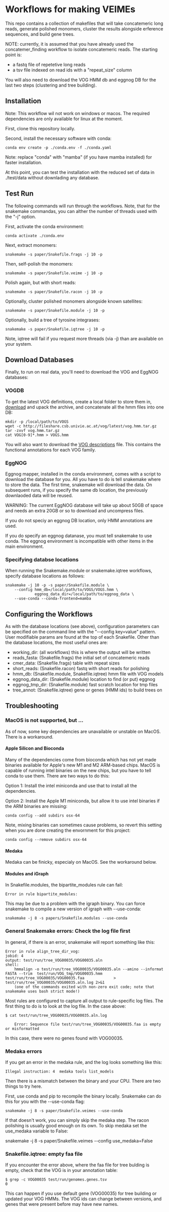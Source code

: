 
# Workflows for making VEIMEs

This repo contains a collection of makefiles that will take concatemeric long
reads, generate polished monomers, cluster the results alongside erference
sequences, and build gene trees.

NOTE: currently, it is assumed that you have already used the
concatemer_finding workflow to isolate concatemeric reads. The starting point
is:

 * a fastq file of repetetive long reads
 * a tsv file indexed on read ids with a "repeat_size" column

You will also need to download the VOG HMM db and eggnog DB for the last two
steps (clustering and tree building).

## Installation

Note: This workflow wil not work on windows or macos. The required dependencies are only available for linux at the moment.

First, clone this repository locally.

Second, install the necessary software with conda:

    conda env create -p ./conda.env -f ./conda.yaml

Note: replace "conda" with "mamba" (if you have mamba installed) for faster installation.

At this point, you can test the installation with the reduced set of data in ./test/data
without downlading any database.

## Test Run
The following commands will run through the workflows. Note, that for the
snakemake commandas, you can alther the number of threads used with the "-j"
option.

First, activate the conda environment:

    conda activate ./conda.env

Next, extract monomers:

    snakemake -s paper/Snakefile.frags -j 10 -p

Then, self-polish the monomers:

    snakemake -s paper/Snakefile.veime -j 10 -p

Polish again, but with short reads:

    snakemake -s paper/Snakefile.racon -j 10 -p

Optionally, cluster polished monomers alongside known satellites:

    snakemake -s paper/Snakefile.module -j 10 -p

Optionally, build a tree of tyrosine integrases:

    snakemake -s paper/Snakefile.iqtree -j 10 -p

Note, iqtree will fail if you request more threads (via -j) than are available on your
system.

## Download Databases

Finally, to run on real data, you'll need to download the VOG and EggNOG
databases:

### VOGDB

To get the latest VOG definitions, create a local folder to store them in,
[download](https://vogdb.org/download) and upack the archive, and concatenate all the hmm files into one DB:

    mkdir -p /local/path/to/VOGS
    wget -c http://fileshare.csb.univie.ac.at/vog/latest/vog.hmm.tar.gz
    tar -zxvf vog.hmm.tar.gz
    cat VOG[0-9]*.hmm > VOGS.hmm

You will also want to download the [VOG
descriptions](http://fileshare.csb.univie.ac.at/vog/latest/vog.annotations.tsv.gz) file. This contains the
functional annotations for each VOG family.

### EggNOG

Eggnog mapper, installed in the conda environment, comes with a script to
download the database for you. All you have to do is tell snakemake where to
store the data. The first time, snakemake will download the data. On subsequent
runs, if you specify the same db location, the previously downlaoded data will
be reused.

WARNING: The current EggNOG database will take up about 50GB of space and needs
an extra 20GB or so to download and uncompress files.

If you do not speciy an eggnog DB location, only HMM annotations are used.

If you do specify an eggnog datanase, you must tell snakemake to use conda. The 
eggnog environment is incompatible with other items in the main environment.

### Specifying databse locations

When running the Snakemake.module or snakemake.iqtree workflows, specify
database locations as follows:

    snakemake -j 10 -p -s paper/Snakefile.module \
        --config hmm_db=/local/path/to/VOGS/VOGS.hmm \
                 eggnog_data_dir=/local/path/to/eggnog_data \
        --use-conda --conda-frontend=mamba

## Configuring the Workflows
As with the database locations (see above), configuration parameters can be
specified on the command line with the "--config key=value" pattern. User
modifiable params are found at the top of each Snakefile. Other than the
database locations, the most useful ones are:

 * working_dir: (all workflows) this is where the output will be written
 * reads_fasta: (Snakefile.frags) the initial set of concatemeric reads
 * cmer_data: (Snakefile.frags) table with repeat sizes
 * short_reads: (Snakefile.racon) fastq with short reads for polishing
 * hmm_db: (Snakefile.module, Snakefile.iqtree) hmm file with VOG models
 * eggnog_data_dir: (Snakefile.module) location to find (or put) eggnog
 * eggnog_tmp_dir: (Snakefile.module) fast scratch location for tmp files
 * tree_annot: (Snakefile.iqtree) gene or genes (HMM ids) to build trees on

## Troubleshooting

### MacOS is not supported, but ...

As of now, some key dependencies are unavailable or unstable on MacOS. There is a
workaround.

#### Apple Silicon and Bioconda

Many of the dependencies come from bioconda which has not yet made
binaries available for Apple's new M1 and M2 ARM-based chips. MacOS is capable
of running intel binaries on the new chips, but you have to tell conda to use
them. There are two ways to do this:

Option 1: Install the intel miniconda and use that to install all the dependencies.

Option 2: Install the Apple M1 miniconda, but allow it to use intel binaries if the
ARM binaries are missing:

```
conda config --add subdirs osx-64
```

Note, mixing binaries can sometimes cause problems, so revert this setting when
you are done creating the envornment for this project:

```
conda config --remove subdirs osx-64
```

#### Medaka

Medaka can be finicky, especialy on MacOS. See the workaround below.

#### Modules and iGraph

In Snakefile.modules, the bipartite_modules rule can fail:

    Error in rule bipartite_modules:

This may be due to a problem with the igraph binary. You can force snakemake to
compile a new version of igraph with --use-conda:

    snakemake -j 8 -s papers/Snakefile.modules --use-conda

### General Snakemake errors: Check the log file first

In general, if there is an error, snakemake will report something like this:

    Error in rule align_tree_dir_vog:
    jobid: 4
    output: test/run/tree_VOG00035/VOG00035.aln
    shell:
        hmmalign -o test/run/tree_VOG00035/VOG00035.aln --amino --informat FASTA --trim  test/run/VOG_tmp/VOG00035.hmm test/run/tree_VOG00035/VOG00035.faa             > test/run/tree_VOG00035/VOG00035.aln.log 2>&1
        (one of the commands exited with non-zero exit code; note that snakemake uses bash strict mode!)

Most rules are configured to capture all output to rule-specific log files. The first thing to do is to look at the log file. In the case above:

    $ cat test/run/tree_VOG00035/VOG00035.aln.log

    	Error: Sequence file test/run/tree_VOG00035/VOG00035.faa is empty or misformatted

In this case, there were no genes found with VOG00035.

### Medaka errors

If you get an error in the medaka rule, and the log looks something like this:

    Illegal instruction: 4  medaka tools list_models

Then there is a mismatch between the binary and your CPU. There are two things
to try here.

First, use conda and pip to recompile the binary locally. Snakemake can do this
for you with the --use-conda flag:

    snakemake -j 8 -s paper/Snakefile.veimes --use-conda

If that doesn't work, you can simply skip the medaka step. The racon polishing
is usually good enough on its own. To skip medaka set the use_medaka variable
to False:

   snakemake -j 8 -s paper/Snakefile.veimes --config use_medaka=False

### Snakefile.iqtree: empty faa file
If you encounter the error above, where the faa file for tree bulding is empty, check that the VOG is in your annotation table:

    $ grep -c VOG00035 test/run/genomes.genes.tsv
    0

This can happen if you use default gene (VOG00035) for tree building or updated your VOG HMMs. The VOG ids can change between versions, and genes that were present before may have new names.

